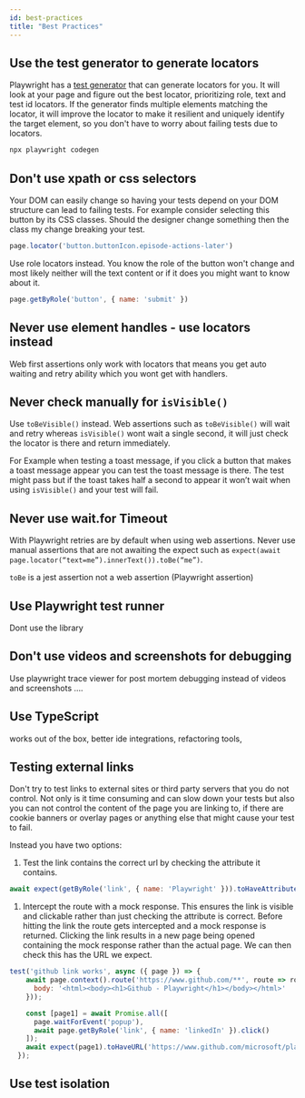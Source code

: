 ```yaml
---
id: best-practices
title: "Best Practices"
---
```


## Use the test generator to generate locators

Playwright has a [test generator](./codegen.md) that can generate locators for you. It will look at your page and figure out the best locator, prioritizing role, text and test id locators. If the generator finds multiple elements matching the locator, it will improve the locator to make it resilient and uniquely identify the target element, so you don't have to worry about failing tests due to locators. 



```bash
npx playwright codegen
```

## Don't use xpath or css selectors

Your DOM can easily change so having your tests depend on your DOM structure can lead to failing tests. For example consider selecting this button by its CSS classes. Should the designer change something then the class my change breaking your test.

```js
page.locator('button.buttonIcon.episode-actions-later')
```
Use role locators instead. You know the role of the button won't change and most likely neither will the text content or if it does you might want to know about it.

```js
page.getByRole('button', { name: 'submit' })
```

## Never use element handles - use locators instead

Web first assertions only work with locators that means you get auto waiting and retry ability which you wont get with handlers.


## Never check manually for `isVisible()`

Use `toBeVisible()` instead. Web assertions such as `toBeVisible()` will wait and retry whereas `isVisible()` wont wait a single second, it will just check the locator is there and return immediately.

For Example when testing a toast message, if you click a button that makes a toast message appear you can test the toast message is there. The test might pass but if the toast takes half a second to appear it won’t wait when using `isVisible()` and your test will fail.

## Never use wait.for Timeout

With Playwright retries are by default when using web assertions. Never use manual assertions 
that are not awaiting the expect such as `expect(await page.locator(“text=me”).innerText()).toBe(“me”)`.



`toBe` is a jest assertion not a web assertion (Playwright assertion)

## Use Playwright test runner

Dont use the library

## Don't use videos and screenshots for debugging
Use playwright trace viewer for post mortem debugging instead of videos and screenshots ….

## Use TypeScript

works out of the box, better ide integrations, refactoring tools,

## Testing external links

Don't try to test links to external sites or third party servers that you do not control. Not only is it time consuming and can slow down your tests but also you can not control the content of the page you are linking to, if there are cookie banners or overlay pages or anything else that might cause your test to fail.

Instead you have two options:

1. Test the link contains the correct url by checking the attribute it contains.
   
```js
await expect(getByRole('link', { name: 'Playwright' })).toHaveAttribute('href', 'https://www.playwright.dev');
```

1. Intercept the route with a mock response. This ensures the link is visible and clickable rather than just checking the attribute is correct. Before hitting the link the route gets intercepted and a mock response is returned. Clicking the link results in a new page being opened containing the mock response rather than the actual page. We can then check this has the URL we expect.

```js
test('github link works', async ({ page }) => {
    await page.context().route('https://www.github.com/**', route => route.fulfill({
      body: '<html><body><h1>Github - Playwright</h1></body></html>'
    }));

    const [page1] = await Promise.all([
      page.waitForEvent('popup'),
      await page.getByRole('link', { name: 'linkedIn' }).click()
    ]);
    await expect(page1).toHaveURL('https://www.github.com/microsoft/playwright');
  });
```


## Use test isolation

